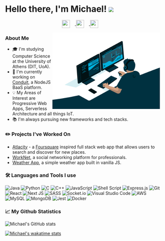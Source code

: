 # Hello there, I'm Michael! <img src="https://github.com/TheDudeThatCode/TheDudeThatCode/blob/master/Assets/Hi.gif" width="30px">

<p align='center'>
<a href='https://twitter.com/michael_vks' target='_blank'> <img align='center' height="26" style='margin-right: 16px;' width="26" style='margin-right: 16px;'  src="https://cdn.jsdelivr.net/npm/simple-icons@v5/icons/twitter.svg" />
</a>
<a href='https://www.linkedin.com/in/michaelvolakis/' target='_blank'><img align='center' height="26" style='margin-right: 16px;' width="26" style='margin-right: 16px;'  src="https://cdn.jsdelivr.net/npm/simple-icons@v5/icons/linkedin.svg" /> </a>
<a href='mailto:mivolakis@gmail.com' target='_blank'><img align='center' height="26"  width="26" style='margin-right: 16px;'  src="https://cdn.jsdelivr.net/npm/simple-icons@v5/icons/minutemailer.svg" /> </a>
 </p>

 <img align='right' height='250px' width='350px'  src='media/coding_animation.gif' width='340' alt='Coding Animation'  />


### About Me

-   :mortar_board: I'm studying Computer Science at the University of Athens (DIT, UoA).
-   :seedling: I'm currently working on [Conduit](https://github.com/ConduitPlatform/Conduit), a NodeJS BaaS platform.
-   :bulb: My Areas of Interest are Progressive Web Apps, Serverless Architecture and all things IoT.
-   :books: I'm always pursuing new frameworks and tech stacks.

### :pencil2: Projects I've Worked On

- [Atlacity](https://atlacity.vercel.app) - a [Foursquare](https://foursquare.com/city-guide) inspired full stack web app that allows users to search and discover for new places.
- [WorkNet](https://michaelvol-worknet.herokuapp.com), a social networking platform for professionals.
- [Weather App](https://github.com/Michael-Vol/WeatherApp), a simple weather app built in vanilla JS.
  


###  :hammer_and_wrench: Languages and Tools I use  
![Java](https://img.shields.io/badge/java-%23ED8B00.svg?style=for-the-badge&logo=java&logoColor=white)
![Python](https://img.shields.io/badge/python-3670A0?style=for-the-badge&logo=python&logoColor=ffdd54)
![C](https://img.shields.io/badge/c-%2300599C.svg?style=for-the-badge&logo=c&logoColor=white)
![C++](https://img.shields.io/badge/c++-%2300599C.svg?style=for-the-badge&logo=c%2B%2B&logoColor=white)
![JavaScript](https://img.shields.io/badge/javascript-%23323330.svg?style=for-the-badge&logo=javascript&logoColor=%23F7DF1E)
![Shell Script](https://img.shields.io/badge/shell_script-%23121011.svg?style=for-the-badge&logo=gnu-bash&logoColor=white)
![Express.js](https://img.shields.io/badge/express.js-%23404d59.svg?style=for-the-badge&logo=express&logoColor=%2361DAFB)
![Git](https://img.shields.io/badge/git-%23F05033.svg?style=for-the-badge&logo=git&logoColor=white)
![React](https://img.shields.io/badge/react-%2320232a.svg?style=for-the-badge&logo=react&logoColor=%2361DAFB)
![Next JS](https://img.shields.io/badge/Next-black?style=for-the-badge&logo=next.js&logoColor=white)
![SASS](https://img.shields.io/badge/SASS-hotpink.svg?style=for-the-badge&logo=SASS&logoColor=white)
![Socket.io](https://img.shields.io/badge/Socket.io-black?style=for-the-badge&logo=socket.io&badgeColor=010101)
![Visual Studio Code](https://img.shields.io/badge/Visual%20Studio%20Code-0078d7.svg?style=for-the-badge&logo=visual-studio-code&logoColor=white)
![AWS](https://img.shields.io/badge/AWS-%23FF9900.svg?style=for-the-badge&logo=amazon-aws&logoColor=white)
![MySQL](https://img.shields.io/badge/mysql-%2300f.svg?style=for-the-badge&logo=mysql&logoColor=white)
![MongoDB](https://img.shields.io/badge/MongoDB-%234ea94b.svg?style=for-the-badge&logo=mongodb&logoColor=white)
![Jest](https://img.shields.io/badge/-jest-%23C21325?style=for-the-badge&logo=jest&logoColor=white)
![Docker](https://img.shields.io/badge/docker-%230db7ed.svg?style=for-the-badge&logo=docker&logoColor=white)



### :chart_with_upwards_trend: My Github Statistics
![Michael's GitHub stats](https://github-readme-stats.vercel.app/api?username=Michael-Vol&show_icons=true&hide_title=true&include_all_commits=true&count_private=true&theme=github_dark)

[![Michael's wakatime stats](https://github-readme-stats.vercel.app/api/wakatime?username=michaelvol&theme=github_dark)](https://github.com/anuraghazra/github-readme-stats)
